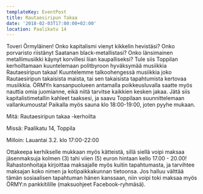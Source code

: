```yaml
---
templateKey: EventPost
title: Rautaesiripun Takaa
date: '2018-02-03T17:00:00+02:00'
location: Paalikatu 14
---
```

Toveri Örmyläinen! Onko kapitalismi vienyt kikkelin hevistäsi? Onko porvaristo riistänyt Saatanan black-metallistasi? Onko länsimainen metallimusiikki käynyt korvillesi liian kaupalliseksi? Tule siis Toppilan kerhoiltamaan kuuntelemaan politbyroon hyväksymää musiikkia Rautaesiripun takaa! Kuuntelemme talkoohengessä musiikkia joko Rautaesiripun takaisista maista, tai sen takaisista tapahtumista kertovaa musiikkia. ÖRMYn kansanpuolueen antamalla poikkeusluvalla saatte myös nauttia omia juomianne, eikä niitä tarvitse kaikkien kesken jakaa. Jätä siis kapitalistimetallin kahleet taaksesi, ja saavu Toppilaan suunnittelemaan vallankumousta! Paikalla myös sauna klo 18:00-19:00, joten pyyhe mukaan.



Mitä: Rautaesiripun takaa -kerhoilta

Missä: Paalikatu 14, Toppila

Milloin: Lauantai 3.2. klo 17:00-22:00



Ottakeepa kerhikselle mukkaan myös kätteistä, sillä siellä voipi maksaa jäsenmaksuja kolmen (3) tahi viien (5) euron hintaan kello 17.00 - 20.00! Rahastonhoitaja kirjoittaa maksajalle myös kuitin tapahtumasta, ja tarvihtee maksajan koko nimen ja kotipaikkakunnan tietoonsa. Jos halluu välttää tämän sosiaalisen tapahtuman hänen kanssaan, niin voipi toki maksaa myös ÖRMY:n pankkitilille (maksuohjeet Facebook-ryhmäsä).
